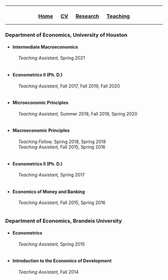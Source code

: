 ___

<h3> 
    <p align="center"> 
        <a href="https://xmgbautista.github.io/">Home</a> &emsp;
        <a href="https://xmgbautista.github.io/cv_xmgbautista.pdf">CV</a> &emsp;
        <a href="https://xmgbautista.github.io/research">Research</a> &emsp;
        <a href="https://xmgbautista.github.io/teaching">Teaching</a> 
    </p>
</h3>

___

<h3> Department of Economics, University of Houston </h3>
<ul>
    <li><h4> Intermediate Macroeconomics </h4>  
        &emsp; <em> Teaching Assistant, </em> Spring 2021 </li> <br>
    <li><h4> Econometrics II (Ph. D.) </h4>
        &emsp; <em> Teaching Assistant, </em> Fall 2017, Fall 2019, Fall 2020 </li> <br>
    <li><h4> Microeconomic Principles </h4>
        &emsp; <em> Teaching Assistant, </em> Summer 2018, Fall 2018, Spring 2020 </li> <br>
    <li><h4> Macroeconomic Principles </h4>
        &emsp; <em> Teaching Fellow, </em> Spring 2018, Spring 2019 <br>
        &emsp; <em> Teaching Assistant, </em> Fall 2015, Spring 2016 </li> <br>
    <li><h4> Econometrics II (Ph. D.) </h4>
        &emsp; <em> Teaching Assistant, </em> Spring 2017 </li> <br>
    <li><h4> Economics of Money and Banking </h4>
        &emsp; <em> Teaching Assistant, </em> Fall 2015, Spring 2016 </li> <br>
</ul>

<h3> Department of Economics, Brandeis University </h3>
<ul>
    <li><h4> Econometrics </h4>
        &emsp; <em> Teaching Assistant, </em> Spring 2015 </li> <br>
    <li><h4> Introduction to the Economics of Development </h4>
        &emsp; <em> Teaching Assistant, </em> Fall 2014 </li> <br>
</ul>
